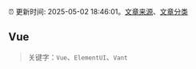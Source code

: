 :alarm_clock: 更新时间: 2025-05-02 18:46:01。[文章来源](/README.md)、[文章分类](/TAGS.md)

## Vue


> 关键字：`Vue`、`ElementUI`、`Vant`



